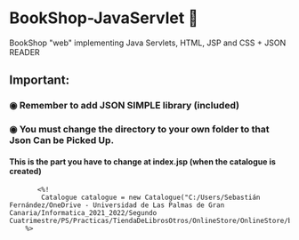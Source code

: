 # BookShop-JavaServlet 📖
BookShop "web" implementing Java Servlets, HTML, JSP and CSS + JSON READER

## Important:
### ◉ Remember to add JSON SIMPLE library (included)
### ◉ You must change the directory to your own folder to that Json Can be Picked Up.

#### This is the part you have to change at index.jsp (when the catalogue is created)
           <%! 
            Catalogue catalogue = new Catalogue("C:/Users/Sebastián Fernández/OneDrive - Universidad de Las Palmas de Gran Canaria/Informatica_2021_2022/Segundo Cuatrimestre/PS/Practicas/TiendaDeLibrosOtros/OnlineStore/OnlineStore/books_ulr.json");
        %>
